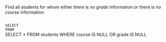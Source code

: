 Find all students for whom either there is _no grade_ information
or there is _no course_ information.



<codeblock language="sql" dbName="students1.db" type="exercise" testMode="fixedInput">
<code>
SELECT  
FROM
</code>

<solution>
SELECT *
FROM students
WHERE course IS NULL
OR grade IS NULL
</solution>
</codeblock>